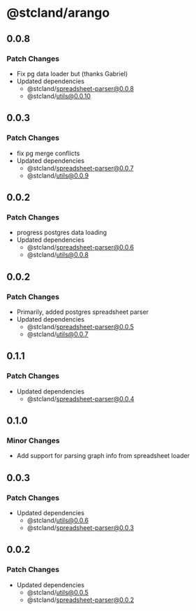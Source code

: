 # @stcland/arango

## 0.0.8

### Patch Changes

- Fix pg data loader but (thanks Gabriel)
- Updated dependencies
  - @stcland/spreadsheet-parser@0.0.8
  - @stcland/utils@0.0.10

## 0.0.3

### Patch Changes

- fix pg merge conflicts
- Updated dependencies
  - @stcland/spreadsheet-parser@0.0.7
  - @stcland/utils@0.0.9

## 0.0.2

### Patch Changes

- progress postgres data loading
- Updated dependencies
  - @stcland/spreadsheet-parser@0.0.6
  - @stcland/utils@0.0.8

## 0.0.2

### Patch Changes

- Primarily, added postgres spreadsheet parser
- Updated dependencies
  - @stcland/spreadsheet-parser@0.0.5
  - @stcland/utils@0.0.7

## 0.1.1

### Patch Changes

- Updated dependencies
  - @stcland/spreadsheet-parser@0.0.4

## 0.1.0

### Minor Changes

- Add support for parsing graph info from spreadsheet loader

## 0.0.3

### Patch Changes

- Updated dependencies
  - @stcland/utils@0.0.6
  - @stcland/spreadsheet-parser@0.0.3

## 0.0.2

### Patch Changes

- Updated dependencies
  - @stcland/utils@0.0.5
  - @stcland/spreadsheet-parser@0.0.2

